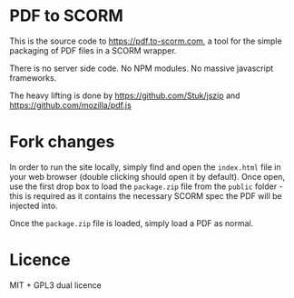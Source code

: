 # PDF to SCORM

This is the source code to https://pdf.to-scorm.com, a tool for the simple packaging of PDF files in a SCORM wrapper.

There is no server side code. No NPM modules. No massive javascript frameworks.

The heavy lifting is done by https://github.com/Stuk/jszip and https://github.com/mozilla/pdf.js

# Fork changes

In order to run the site locally, simply find and open the `index.html` file in your web browser (double clicking should open it by default).
Once open, use the first drop box to load the `package.zip` file from the `public` folder - this is required as it contains the necessary SCORM spec the PDF will be injected into.

Once the `package.zip` file is loaded, simply load a PDF as normal.

# Licence

MIT + GPL3 dual licence
